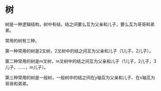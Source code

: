 # 树

树是一种逻辑结构，树中有结，结之间要么互为父亲和儿子，要么互为哥哥和弟弟。

常用的树有三种。

第一种常用的树是2叉树，2叉树中的结之间互为父亲和儿子（1儿子，2儿子）。

第二种常用的树是m叉树，m叉树中的结之间互为父亲和儿子（1儿子，2儿子，3儿子，……，m儿子）。

第三种常用的树是一般树，一般树中的结之间在y轴互为父亲和儿子、在x轴互为哥哥和弟弟。
